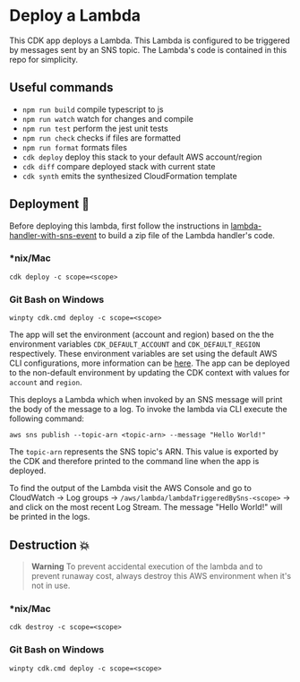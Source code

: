 # Deploy a Lambda

This CDK app deploys a Lambda. This Lambda is configured to be triggered by messages sent by an SNS topic. The Lambda's code is contained in this repo for simplicity.

## Useful commands

- `npm run build` compile typescript to js
- `npm run watch` watch for changes and compile
- `npm run test` perform the jest unit tests
- `npm run check` checks if files are formatted
- `npm run format` formats files
- `cdk deploy` deploy this stack to your default AWS account/region
- `cdk diff` compare deployed stack with current state
- `cdk synth` emits the synthesized CloudFormation template

## Deployment :rocket:

Before deploying this lambda, first follow the instructions in [lambda-handler-with-sns-event](../lambda-handler-with-sns-event/README.md) to build a zip file of the Lambda handler's code.

### \*nix/Mac

`cdk deploy -c scope=<scope>`

### Git Bash on Windows

`winpty cdk.cmd deploy -c scope=<scope>`

The app will set the environment (account and region) based on the the environment variables `CDK_DEFAULT_ACCOUNT` and `CDK_DEFAULT_REGION` respectively. These environment variables are set using the default AWS CLI configurations, more information can be [here](https://docs.aws.amazon.com/cdk/v2/guide/environments.html). The app can be deployed to the non-default environment by updating the CDK context with values for `account` and `region`.

This deploys a Lambda which when invoked by an SNS message will print the body of the message to a log. To invoke the lambda via CLI execute the following command:

`aws sns publish --topic-arn <topic-arn> --message "Hello World!"`

The `topic-arn` represents the SNS topic's ARN. This value is exported by the CDK and therefore printed to the command line when the app is deployed.

To find the output of the Lambda visit the AWS Console and go to CloudWatch -> Log groups -> `/aws/lambda/lambdaTriggeredBySns-<scope>` -> and click on the most recent Log Stream. The message "Hello World!" will be printed in the logs.

## Destruction :boom:

> **Warning** To prevent accidental execution of the lambda and to prevent runaway cost, always destroy this AWS environment when it's not in use.

### \*nix/Mac

`cdk destroy -c scope=<scope>`

### Git Bash on Windows

`winpty cdk.cmd deploy -c scope=<scope>`
